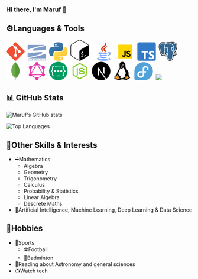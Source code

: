 ### Hi there, I'm Maruf 👋




## ⚙️Languages & Tools
<div>
  <img width=50px src="https://github.com/mbeps/mbeps/blob/main/assets/languages/git.png?raw=true">&nbsp;
  <img width=50px src="https://github.com/mbeps/mbeps/blob/main/assets/languages/svn.png?raw=true">&nbsp;
  <img width=50px src="https://github.com/mbeps/mbeps/blob/main/assets/languages/python.png?raw=true">&nbsp;
  <img width=50px src="https://github.com/mbeps/mbeps/blob/main/assets/languages/bash.png?raw=true">&nbsp;&nbsp;&nbsp;
  <img width=50px src="https://github.com/mbeps/mbeps/blob/main/assets/languages/java.png?raw=true">&nbsp;
  <img width=50px src="https://github.com/mbeps/mbeps/blob/main/assets/languages/js.png?raw=true">&nbsp;
  <img width=50px src="https://github.com/mbeps/mbeps/blob/main/assets/languages/ts.png?raw=true">&nbsp;
  <img width=50px src="https://github.com/mbeps/mbeps/blob/main/assets/languages/postgresql.png?raw=true">&nbsp;
  <img width=50px src="https://github.com/mbeps/mbeps/blob/main/assets/languages/mongodb.png?raw=true">&nbsp;
  <img width=50px src="https://github.com/mbeps/mbeps/blob/main/assets/languages/graphql.png?raw=true">&nbsp;
  <img width=50px src="https://github.com/mbeps/mbeps/blob/main/assets/languages/rest.png?raw=true">&nbsp;
  <img width=50px src="https://github.com/mbeps/mbeps/blob/main/assets/languages/node.png?raw=true">&nbsp;
  <img width=50px src="https://github.com/mbeps/mbeps/blob/main/assets/languages/next.png?raw=true">&nbsp;
  <img width=50px src="https://github.com/mbeps/mbeps/blob/main/assets/os/linux.png?raw=true">&nbsp;
  <img width=50px src="https://github.com/mbeps/mbeps/blob/main/assets/os/fedora.png?raw=true">&nbsp;
  <img width=50px src="https://user-images.githubusercontent.com/674621/71187801-14e60a80-2280-11ea-94c9-e56576f76baf.png">&nbsp;
</div>


## 📊 GitHub Stats
<!--https://github.com/anuraghazra/github-readme-stats#github-stats-card  -->

![Maruf's GitHub stats](https://github-readme-stats.vercel.app/api?username=mbeps&count_private=true&theme=dark)

![Top Languages](https://github-readme-stats.vercel.app/api/top-langs/?username=mbeps&count_private=true&theme=dark&langs_count=10&layout=compact)

## 🧩Other Skills & Interests
- ➗Mathematics
  - Algebra
  - Geometry
  - Trigonometry 
  - Calculus
  - Probability & Statistics
  - Linear Algebra
  - Descrete Maths
- 🧠Artificial Intelligence, Machine Learning, Deep Learning & Data Science

## 🎉Hobbies 
- 🏐Sports
  - ⚽Football
  - 🏸Badminton 
- 📖Reading about Astronomy and general sciences
- 📺Watch tech 
